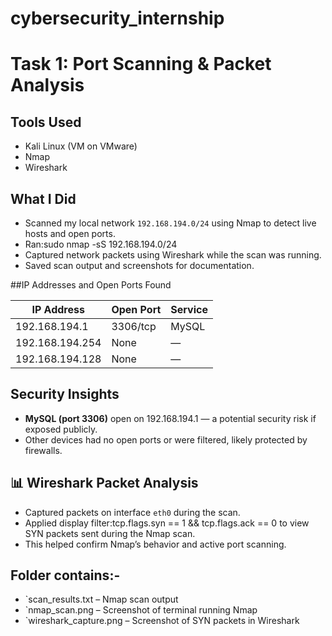 # cybersecurity_internship
# Task 1: Port Scanning & Packet Analysis

## Tools Used
- Kali Linux (VM on VMware)
- Nmap
- Wireshark

## What I Did
- Scanned my local network `192.168.194.0/24` using Nmap to detect live hosts and open ports.
- Ran:sudo nmap -sS 192.168.194.0/24
- Captured network packets using Wireshark while the scan was running.
- Saved scan output and screenshots for documentation.

##IP Addresses and Open Ports Found

| IP Address        | Open Port | Service |
|------------------|-----------|---------|
| 192.168.194.1     | 3306/tcp  | MySQL   |
| 192.168.194.254   | None      | —       |
| 192.168.194.128   | None      | —       |

##  Security Insights
- **MySQL (port 3306)** open on 192.168.194.1 — a potential security risk if exposed publicly.
- Other devices had no open ports or were filtered, likely protected by firewalls.

## 📊 Wireshark Packet Analysis
- Captured packets on interface `eth0` during the scan.
- Applied display filter:tcp.flags.syn == 1 && tcp.flags.ack == 0
to view SYN packets sent during the Nmap scan.
- This helped confirm Nmap’s behavior and active port scanning.

## Folder contains:-
- `scan_results.txt – Nmap scan output
- `nmap_scan.png – Screenshot of terminal running Nmap
- `wireshark_capture.png – Screenshot of SYN packets in Wireshark

